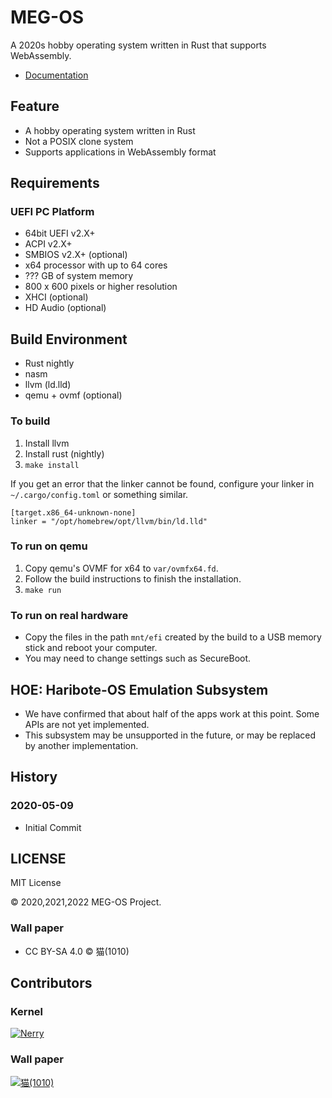 # MEG-OS

A 2020s hobby operating system written in Rust that supports WebAssembly.

* [Documentation](https://meg-os.github.io/maystorm/kernel/)

## Feature

* A hobby operating system written in Rust
* Not a POSIX clone system
* Supports applications in WebAssembly format

## Requirements

### UEFI PC Platform

* 64bit UEFI v2.X+
* ACPI v2.X+
* SMBIOS v2.X+ (optional)
* x64 processor with up to 64 cores
* ??? GB of system memory
* 800 x 600 pixels or higher resolution
* XHCI (optional)
* HD Audio (optional)

## Build Environment

* Rust nightly
* nasm
* llvm (ld.lld)
* qemu + ovmf (optional)

### To build

1. Install llvm
2. Install rust (nightly)
3. `make install`

If you get an error that the linker cannot be found, configure your linker in `~/.cargo/config.toml` or something similar.

```
[target.x86_64-unknown-none]
linker = "/opt/homebrew/opt/llvm/bin/ld.lld"
```

### To run on qemu

1. Copy qemu's OVMF for x64 to `var/ovmfx64.fd`.
2. Follow the build instructions to finish the installation.
3. `make run`

### To run on real hardware

* Copy the files in the path `mnt/efi` created by the build to a USB memory stick and reboot your computer.
* You may need to change settings such as SecureBoot.

## HOE: Haribote-OS Emulation Subsystem

* We have confirmed that about half of the apps work at this point. Some APIs are not yet implemented.
* This subsystem may be unsupported in the future, or may be replaced by another implementation.

## History

### 2020-05-09

* Initial Commit

## LICENSE

MIT License

&copy; 2020,2021,2022 MEG-OS Project.

### Wall paper

* CC BY-SA 4.0 &copy; 猫(1010) 

## Contributors

### Kernel

[![Nerry](https://github.com/neri.png?size=50)](https://github.com/neri "Nerry")

### Wall paper

[![猫(1010)](https://github.com/No000.png?size=50)](https://github.com/No000 "猫(1010)")
